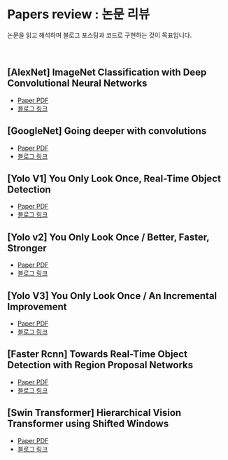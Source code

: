 # Papers review : 논문 리뷰
논문을 읽고 해석하며 블로그 포스팅과 코드로 구현하는 것이 목표입니다.
<br/><br/><br/>

## [AlexNet] ImageNet Classification with Deep Convolutional Neural Networks
- [Paper PDF](https://proceedings.neurips.cc/paper/2012/file/c399862d3b9d6b76c8436e924a68c45b-Paper.pdf)
- [블로그 링크](https://velog.io/@hyesukim1/AlexNet-ImageNet-Classification-with-Deep-Convolutional-Neural-Networks)

## [GoogleNet] Going deeper with convolutions
- [Paper PDF](https://arxiv.org/pdf/1409.4842.pdf)
- [블로그 링크](https://velog.io/@hyesukim1/GoogLeNet-Going-deeper-with-convolutions)

## [Yolo V1] You Only Look Once, Real-Time Object Detection
- [Paper PDF](https://arxiv.org/pdf/1506.02640.pdf)
- [블로그 링크](https://velog.io/@hyesukim1/YOLOv1-You-Only-Look-Once-Unified-Real-Time-Object-Detection-%EC%9E%91%EC%84%B1-%EC%A7%84%ED%96%89%EC%A4%91)

## [Yolo v2] You Only Look Once / Better, Faster, Stronger
- [Paper PDF](https://arxiv.org/pdf/1612.08242.pdf)
- [블로그 링크](https://velog.io/@hyesukim1/YOLOv2-Better-Faster-Stronger)

## [Yolo V3] You Only Look Once / An Incremental Improvement
- [Paper PDF](https://pjreddie.com/media/files/papers/YOLOv3.pdf)
- [블로그 링크](https://velog.io/@hyesukim1/YOLOv3-You-Only-Look-Once-An-Incremental-Improvement)

## [Faster Rcnn] Towards Real-Time Object Detection with Region Proposal Networks
- [Paper PDF](https://arxiv.org/pdf/1506.01497.pdf)
- [블로그 링크](https://velog.io/@hyesukim1/Faster-Rcnn-Towards-Real-Time-Object-Detection-with-Region-Proposal-Networks)

## [Swin Transformer] Hierarchical Vision Transformer using Shifted Windows
- [Paper PDF](https://arxiv.org/pdf/2103.14030v2.pdf)
- [블로그 링크](https://velog.io/@hyesukim1/Swin-Transformer-Hierarchical-Vision-Transformer-using-Shifted-Windows-ryepov7u)
